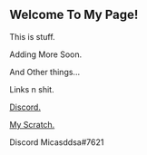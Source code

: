 ## Welcome To My Page!

This is stuff.

Adding More Soon.

And Other things...

Links n shit.

<a href="https://discord.gg/77x7WKKRPB">Discord.</a>

<a href="http://scratch.mit.edu/users/micasddsa/">My Scratch.</a>

Discord Micasddsa#7621
